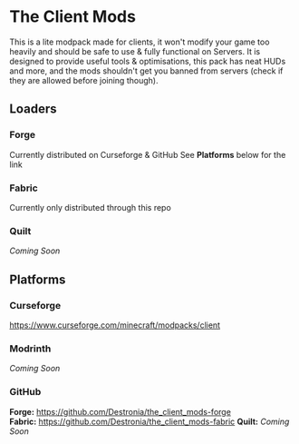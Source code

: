 # The Client Mods
This is a lite modpack made for clients, it won't modify your game too heavily and should be safe to use & fully functional on Servers. It is designed to provide useful tools & optimisations, this pack has neat HUDs and more, and the mods shouldn't get you banned from servers (check if they are allowed before joining though). 

## Loaders
### Forge
Currently distributed on Curseforge & GitHub 
See **Platforms** below for the link
### Fabric
Currently only distributed through this repo
### Quilt
*Coming Soon*

## Platforms
### Curseforge
https://www.curseforge.com/minecraft/modpacks/client
### Modrinth
*Coming Soon*
### GitHub
**Forge:** https://github.com/Destronia/the_client_mods-forge  
**Fabric:** https://github.com/Destronia/the_client_mods-fabric
**Quilt:** *Coming Soon*
